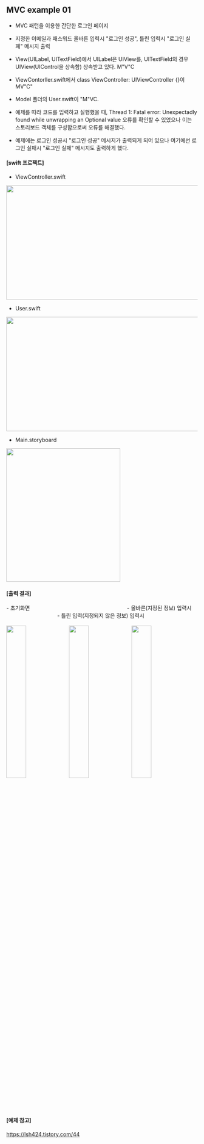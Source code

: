 ## MVC example 01
- MVC 패턴을 이용한 간단한 로그인 페이지
- 지정한 이메일과 패스워드 올바른 입력시 "로그인 성공", 틀린 입력시 "로그인 실페" 메시지 출력
- View(UILabel, UITextField)에서 UILabel은 UIView를, UITextField의 경우 UIView(UIControl을 상속함) 상속받고 있다. M"V"C
- ViewContorller.swift에서 class ViewController: UIViewController {}이 MV"C"
- Model 폴더의 User.swift이 "M"VC. 

- 예제를 따라 코드를 입력하고 실행했을 때, Thread 1: Fatal error: Unexpectadly found while unwrapping an Optional value 오류를 확인할 수 있었으나 이는 스토리보드 객체를 구성함으로써 오류를 해결했다.
- 예제에는 로그인 성공시 "로그인 성공" 메시지가 출력되게 되어 있으나 여기에선 로그인 실패시 "로그인 실패" 메시지도 출력하게 했다.

#### [swift 프로젝트]
- ViewController.swift
<img src = "https://github.com/JXHXXN/SWIFT_projects/assets/76980015/ed2b8232-a1fc-436a-980d-571df398128b.png" width = "600" height = "300"/>

- User.swift
<img src = "https://github.com/JXHXXN/SWIFT_projects/assets/76980015/90706a6e-ae64-4072-a87a-5807e5927a00.png" width = "600" height = "300"/>

- Main.storyboard
<img src = "https://github.com/JXHXXN/SWIFT_projects/assets/76980015/36b6d25e-535e-4146-a5ff-ea3eff85f92b.png" width = "300" height = "350"/>


#### [출력 결과]  
<p>
  <figcaption>
    - 초기화면    &nbsp;&nbsp;&nbsp;&nbsp;&nbsp;&nbsp;&nbsp;&nbsp;&nbsp;&nbsp;&nbsp;&nbsp;&nbsp;&nbsp;&nbsp;&nbsp;&nbsp;&nbsp;&nbsp;&nbsp;&nbsp;&nbsp;&nbsp;&nbsp;&nbsp;&nbsp;&nbsp;&nbsp;&nbsp;&nbsp;&nbsp;&nbsp;&nbsp;&nbsp;&nbsp;&nbsp;&nbsp;&nbsp;&nbsp;&nbsp;&nbsp;&nbsp;&nbsp;&nbsp;&nbsp;&nbsp;&nbsp;&nbsp;&nbsp;&nbsp;&nbsp;&nbsp;&nbsp;&nbsp;&nbsp;&nbsp;&nbsp;&nbsp;&nbsp;&nbsp;&nbsp;&nbsp;&nbsp;&nbsp;- 올바른(지정된 정보) 입력시
 &nbsp;&nbsp;&nbsp;&nbsp;&nbsp;&nbsp;&nbsp;&nbsp;&nbsp;&nbsp;&nbsp;&nbsp;&nbsp;&nbsp;&nbsp;&nbsp;&nbsp;&nbsp;&nbsp;&nbsp;&nbsp;&nbsp;&nbsp;&nbsp;&nbsp;&nbsp;&nbsp;&nbsp;&nbsp;&nbsp;&nbsp;&nbsp;&nbsp;&nbsp;- 틀린 입력(지정되지 않은 정보) 입력시
  </figcaption></br>
  <img src="https://github.com/JXHXXN/SWIFT_projects/assets/76980015/0c084a02-d739-401e-a692-d53bd6bed35e.png" align="center" width="32%">
  <img src="https://github.com/JXHXXN/SWIFT_projects/assets/76980015/42632ba7-7db2-46a0-8870-40764c1a1a54.png" align="center" width="32%">
  <img src="https://github.com/JXHXXN/SWIFT_projects/assets/76980015/5261ee2a-cd1a-4f33-a0a7-f44aa433dfad.png" align="center" width="32%">
</p>


#
#### [예제 참고]
https://lsh424.tistory.com/44
